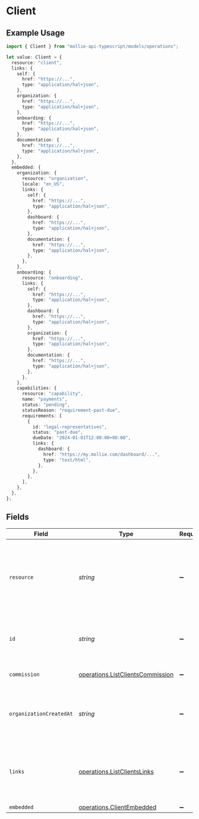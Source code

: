 # Client

## Example Usage

```typescript
import { Client } from "mollie-api-typescript/models/operations";

let value: Client = {
  resource: "client",
  links: {
    self: {
      href: "https://...",
      type: "application/hal+json",
    },
    organization: {
      href: "https://...",
      type: "application/hal+json",
    },
    onboarding: {
      href: "https://...",
      type: "application/hal+json",
    },
    documentation: {
      href: "https://...",
      type: "application/hal+json",
    },
  },
  embedded: {
    organization: {
      resource: "organization",
      locale: "en_US",
      links: {
        self: {
          href: "https://...",
          type: "application/hal+json",
        },
        dashboard: {
          href: "https://...",
          type: "application/hal+json",
        },
        documentation: {
          href: "https://...",
          type: "application/hal+json",
        },
      },
    },
    onboarding: {
      resource: "onboarding",
      links: {
        self: {
          href: "https://...",
          type: "application/hal+json",
        },
        dashboard: {
          href: "https://...",
          type: "application/hal+json",
        },
        organization: {
          href: "https://...",
          type: "application/hal+json",
        },
        documentation: {
          href: "https://...",
          type: "application/hal+json",
        },
      },
    },
    capabilities: {
      resource: "capability",
      name: "payments",
      status: "pending",
      statusReason: "requirement-past-due",
      requirements: [
        {
          id: "legal-representatives",
          status: "past-due",
          dueDate: "2024-01-01T12:00:00+00:00",
          links: {
            dashboard: {
              href: "https://my.mollie.com/dashboard/...",
              type: "text/html",
            },
          },
        },
      ],
    },
  },
};
```

## Fields

| Field                                                                                                                | Type                                                                                                                 | Required                                                                                                             | Description                                                                                                          | Example                                                                                                              |
| -------------------------------------------------------------------------------------------------------------------- | -------------------------------------------------------------------------------------------------------------------- | -------------------------------------------------------------------------------------------------------------------- | -------------------------------------------------------------------------------------------------------------------- | -------------------------------------------------------------------------------------------------------------------- |
| `resource`                                                                                                           | *string*                                                                                                             | :heavy_minus_sign:                                                                                                   | Indicates the response contains a client object. Will always contain the string `client` for this resource type.     | client                                                                                                               |
| `id`                                                                                                                 | *string*                                                                                                             | :heavy_minus_sign:                                                                                                   | The identifier uniquely referring to this client. Example: `org_12345678`.                                           |                                                                                                                      |
| `commission`                                                                                                         | [operations.ListClientsCommission](../../models/operations/listclientscommission.md)                                 | :heavy_minus_sign:                                                                                                   | The commission object.                                                                                               |                                                                                                                      |
| `organizationCreatedAt`                                                                                              | *string*                                                                                                             | :heavy_minus_sign:                                                                                                   | The date and time the client organization was created, in [ISO 8601](https://en.wikipedia.org/wiki/ISO_8601)<br/>format. |                                                                                                                      |
| `links`                                                                                                              | [operations.ListClientsLinks](../../models/operations/listclientslinks.md)                                           | :heavy_minus_sign:                                                                                                   | An object with several relevant URLs. Every URL object will contain an `href` and a `type` field.                    |                                                                                                                      |
| `embedded`                                                                                                           | [operations.ClientEmbedded](../../models/operations/clientembedded.md)                                               | :heavy_minus_sign:                                                                                                   | N/A                                                                                                                  |                                                                                                                      |